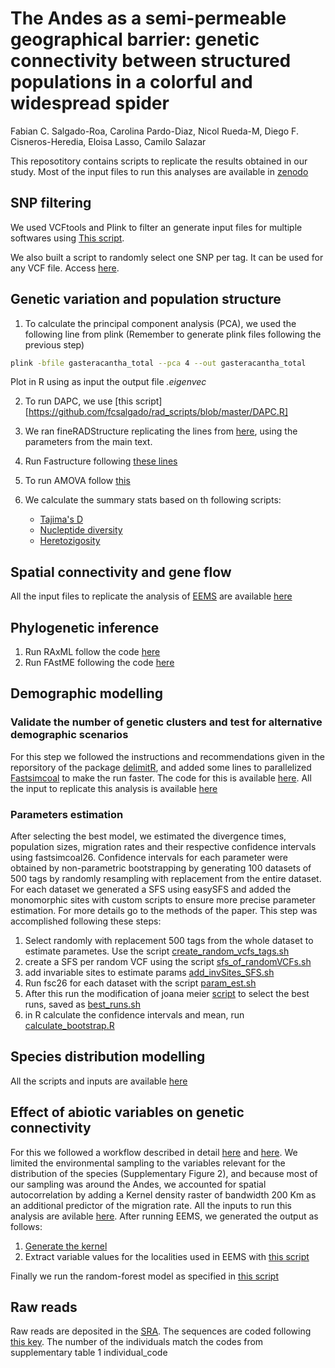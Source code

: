 # The Andes as a semi-permeable geographical barrier: genetic connectivity between structured populations in a colorful and widespread spider 

Fabian C. Salgado-Roa, Carolina Pardo-Diaz, Nicol Rueda-M, Diego F. Cisneros-Heredia, Eloisa Lasso, Camilo Salazar

This reposotitory contains scripts to replicate the results obtained in our study. Most of the input files to run this analyses are available in [zenodo](https://zenodo.org/records/10512159)

## SNP filtering

We used VCFtools and Plink to filter an generate input files for multiple softwares using [This script](https://github.com/fcsalgado/rad_scripts/blob/master/vcftools_filtering.sh).

We also built a script to randomly select one SNP per tag. It can be used for any VCF file. Access [here](https://github.com/fcsalgado/rad_scripts/blob/master/random_snps_rad.sh).

## Genetic variation and population structure

1. To calculate the principal component analysis (PCA), we used the following line from plink (Remember to generate plink files following the previous step)

```bash
plink -bfile gasteracantha_total --pca 4 --out gasteracantha_total
```

Plot in R using as input the output file _.eigenvec_

2. To run DAPC, we use [this script][https://github.com/fcsalgado/rad_scripts/blob/master/DAPC.R]

3. We ran fineRADStructure replicating the lines from [here](https://github.com/millanek/fineRADstructure), using the parameters from the main text.

4. Run Fastructure following [these lines](https://github.com/fcsalgado/rad_scripts/blob/master/run_admixture_FastStructure.sh)

5. To run AMOVA follow [this](https://github.com/fcsalgado/rad_scripts/blob/master/amova.R)

6. We calculate the summary stats based on th following scripts: 

    - [Tajima's D](https://github.com/fcsalgado/rad_scripts/blob/master/tajimasD.sh)
    - [Nucleptide diversity](https://github.com/fcsalgado/rad_scripts/blob/master/population_windowedPi.sh)
    - [Heretozigosity](https://github.com/fcsalgado/rad_scripts/blob/master/he.sh)

## Spatial connectivity and gene flow

All the input files to replicate the analysis of [EEMS](https://github.com/dipetkov/eems) are available [here](https://zenodo.org/records/10512159)

## Phylogenetic inference

1. Run RAxML follow the code [here](https://github.com/fcsalgado/rad_scripts/blob/master/run_raxml.sh)
2. Run FAstME following the code [here](https://github.com/fcsalgado/rad_scripts/blob/master/fastme.txt)

## Demographic modelling

### Validate the number of genetic clusters and test for alternative demographic scenarios

For this step we followed the instructions and recommendations given in the reporsitory of the package [delimitR](https://github.com/meganlsmith/delimitR/blob/master/fullmanual_v2.md), and added some lines to parallelized [Fastsimcoal](http://cmpg.unibe.ch/software/fastsimcoal26/) to make the run faster. The code for this is available [here](https://github.com/fcsalgado/rad_scripts/blob/master/run_delimitR.R). All the input to replicate this analysis is available [here](https://zenodo.org/records/10512159)

### Parameters estimation

After selecting the best model, we estimated the divergence times, population sizes, migration rates and their respective confidence intervals using fastsimcoal26. Confidence intervals for each parameter were obtained by non-parametric bootstrapping by generating 100 datasets of 500 tags by randomly resampling with replacement from the entire dataset. For each dataset we generated a SFS using easySFS and added the monomorphic sites with custom scripts to ensure more precise parameter estimation. For more details go to the methods of the paper. This step was accomplished following these steps: 

1. Select randomly with replacement 500 tags from the whole dataset to estimate parametes. Use the script [create_random_vcfs_tags.sh](https://github.com/fcsalgado/rad_scripts/blob/master/create_random_vcfs_tags)
2. create a SFS per random VCF using the script [sfs_of_randomVCFs.sh](https://github.com/fcsalgado/rad_scripts/blob/master/sfs_of_randomVCFs.sh)
3. add invariable sites to estimate params [add_invSites_SFS.sh](https://github.com/fcsalgado/rad_scripts/blob/master/add_invSites_SFS.sh)
4. Run fsc26 for each dataset with the script [param_est.sh](https://github.com/fcsalgado/rad_scripts/blob/master/param_est.sh)
5. After this run the modification of joana meier [script](https://raw.githubusercontent.com/speciationgenomics/scripts/master/fsc-selectbestrun.sh) to select the best runs, saved as [best_runs.sh](https://github.com/fcsalgado/rad_scripts/blob/master/param_est.sh)
6. in R calculate the confidence intervals and mean, run [calculate_bootstrap.R](https://github.com/fcsalgado/rad_scripts/blob/master/calculate_bootstrap.R)

## Species distribution modelling 

All the scripts and inputs are available [here](https://zenodo.org/records/10512159)

## Effect of abiotic variables on genetic connectivity

For this we followed a workflow described in detail [here](https://academic.oup.com/mbe/article/40/5/msad094/7153257) and [here](https://github.com/evlynpless/SPRUCE-RF/blob/master/SPRUCE_Guide.txt). We limited the environmental sampling to the variables relevant for the distribution of the species (Supplementary Figure 2), and because most of our sampling was around the Andes, we accounted for spatial autocorrelation by adding a Kernel density raster of bandwidth 200 Km as an additional predictor of the migration rate. All the inputs to run this analysis are avilable [here](https://zenodo.org/records/10512159). After running EEMS, we generated the output as follows: 

1. [Generate the kernel](https://github.com/fcsalgado/rad_scripts/blob/master/generate_kernel.R)
2. Extract variable values for the localities used in EEMS with [this script](https://github.com/fcsalgado/rad_scripts/blob/master/extract_values_variables_eems.sh)

Finally we run the random-forest model as specified in [this script](https://github.com/fcsalgado/rad_scripts/blob/master/run_RF_spruce.R)

## Raw reads 

Raw reads are deposited in the [SRA](link). The sequences are coded following [this key](https://zenodo.org/records/10512159). The number of the individuals match the codes from supplementary table 1 individual_code


